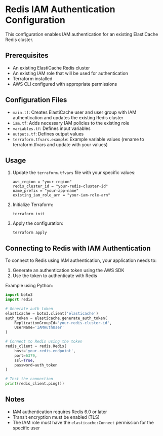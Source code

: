 # Redis IAM Authentication Configuration

This configuration enables IAM authentication for an existing ElastiCache Redis cluster.

## Prerequisites

- An existing ElastiCache Redis cluster
- An existing IAM role that will be used for authentication
- Terraform installed
- AWS CLI configured with appropriate permissions

## Configuration Files

- `main.tf`: Creates ElastiCache user and user group with IAM authentication and updates the existing Redis cluster
- `iam.tf`: Adds necessary IAM policies to the existing role
- `variables.tf`: Defines input variables
- `outputs.tf`: Defines output values
- `terraform.tfvars.example`: Example variable values (rename to terraform.tfvars and update with your values)

## Usage

1. Update the `terraform.tfvars` file with your specific values:
   ```
   aws_region = "your-region"
   redis_cluster_id = "your-redis-cluster-id"
   name_prefix = "your-app-name"
   existing_iam_role_arn = "your-iam-role-arn"
   ```

2. Initialize Terraform:
   ```
   terraform init
   ```

3. Apply the configuration:
   ```
   terraform apply
   ```

## Connecting to Redis with IAM Authentication

To connect to Redis using IAM authentication, your application needs to:

1. Generate an authentication token using the AWS SDK
2. Use the token to authenticate with Redis

Example using Python:

```python
import boto3
import redis

# Generate auth token
elasticache = boto3.client('elasticache')
auth_token = elasticache.generate_auth_token(
    ReplicationGroupId='your-redis-cluster-id',
    UserName='IAMAuthUser'
)

# Connect to Redis using the token
redis_client = redis.Redis(
    host='your-redis-endpoint',
    port=6379,
    ssl=True,
    password=auth_token
)

# Test the connection
print(redis_client.ping())
```

## Notes

- IAM authentication requires Redis 6.0 or later
- Transit encryption must be enabled (TLS)
- The IAM role must have the `elasticache:Connect` permission for the specific user
